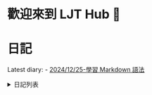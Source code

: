 # 歡迎來到 LJT Hub 👋

# 日記

Latest diary: - [2024/12/25-學習 Markdown 語法](https://github.com/ljthub-2025/.github/tree/main/diaries/20241225/index.md)

<details>
<summary>日記列表</summary>

- [2024/12/25-學習 Markdown 語法](https://github.com/ljthub-2025/.github/tree/main/diaries/20241225/index.md)

</details>

